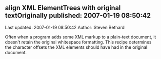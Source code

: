 ## align XML ElementTrees with original textOriginally published: 2007-01-19 08:50:42 
Last updated: 2007-01-19 08:50:42 
Author: Steven Bethard 
 
Often when a program adds some XML markup to a plain-text document, it doesn't retain the original whitespace formatting. This recipe determines the character offsets the XML elements should have had in the original document.